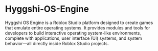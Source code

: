 # Hyggshi-OS-Engine
Hyggshi OS Engine is a Roblox Studio platform designed to create games that emulate entire operating systems. It provides modules and tools for developers to build interactive operating system-like environments, complete with applications, user interface (UI) systems, and system behavior—all directly inside Roblox Studio projects.
